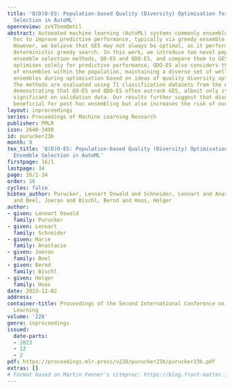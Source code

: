 ```yaml
---
title: 'Q(D)O-ES: Population-based Quality (Diversity) Optimisation for Post Hoc Ensemble
  Selection in AutoML'
openreview: zvV7hemQmtLl
abstract: Automated machine learning (AutoML) systems commonly ensemble models post
  hoc to improve predictive performance, typically via greedy ensemble selection (GES).
  However, we believe that GES may not always be optimal, as it performs a simple
  deterministic greedy search. In this work, we introduce two novel population-based
  ensemble selection methods, QO-ES and QDO-ES, and compare them to GES. While QO-ES
  optimises solely for predictive performance, QDO-ES also considers the diversity
  of ensembles within the population, maintaining a diverse set of well-performing
  ensembles during optimisation based on ideas of quality diversity optimisation.
  The methods are evaluated using 71 classification datasets from the AutoML benchmark,
  demonstrating that QO-ES and QDO-ES often outrank GES, albeit only statistically
  significant on validation data. Our results further suggest that diversity can be
  beneficial for post hoc ensembling but also increases the risk of overfitting.
layout: inproceedings
series: Proceedings of Machine Learning Research
publisher: PMLR
issn: 2640-3498
id: purucker23b
month: 0
tex_title: 'Q(D)O-ES: Population-based Quality (Diversity) Optimisation for Post Hoc
  Ensemble Selection in AutoML'
firstpage: 16/1
lastpage: 34
page: 16/1-34
order: 16
cycles: false
bibtex_author: Purucker, Lennart Oswald and Schneider, Lennart and Anastacio, Marie
  and Beel, Joeran and Bischl, Bernd and Hoos, Holger
author:
- given: Lennart Oswald
  family: Purucker
- given: Lennart
  family: Schneider
- given: Marie
  family: Anastacio
- given: Joeran
  family: Beel
- given: Bernd
  family: Bischl
- given: Holger
  family: Hoos
date: 2023-12-02
address:
container-title: Proceedings of the Second International Conference on Automated Machine
  Learning
volume: '228'
genre: inproceedings
issued:
  date-parts:
  - 2023
  - 12
  - 2
pdf: https://proceedings.mlr.press/v228/purucker23b/purucker23b.pdf
extras: []
# Format based on Martin Fenner's citeproc: https://blog.front-matter.io/posts/citeproc-yaml-for-bibliographies/
---
```

